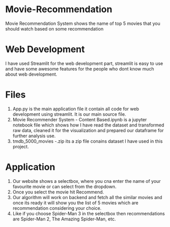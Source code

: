 # Movie-Recommendation
Movie Recommendation System shows the name of top 5 movies that you  should watch based on some recommendation                                                                                                                                                                                                                                                                                                             
# Web Development
I have used Streamlit for the web development part, streamlit is easy to use and have some awesome features for the people who dont know much about web development.


# Files
1) App.py is the main application file it contain all code for web development using streamlit. It is our main source file.
2) Movie Recommender System - Content Based.ipynb is a jupyter notebook file which shows how I have read the dataset and transformed raw data, cleaned it for the visualization and prepared our dataframe for further analysis use.
3) tmdb_5000_movies -.zip its a zip file conains dataset I have used in this project.


# Application
1) Our website shows a selectbox, where you cna enter the name of your favourite movie or can select from the dropdown.
2) Once you select the movie hit Recommend.
3) Our algorithm will work on backend and fetch all the similar movies and once its ready it will show you the list of 5 movies which are recommendation considering your choice.
4) Like if you choose Spider-Man 3 in the selectbox then recommendations are Spider-Man 2, The Amazing Spider-Man, etc.
